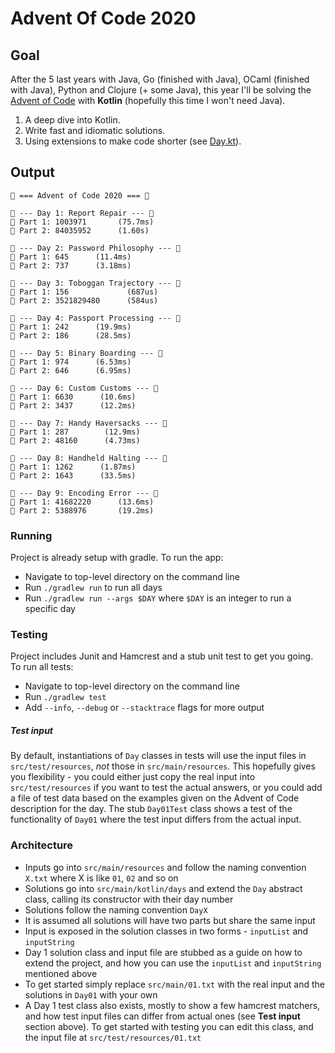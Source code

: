 # Advent Of Code 2020

## Goal

After the 5 last years with Java, Go (finished with Java), OCaml (finished with Java), Python and Clojure (+ some Java), this year I'll be solving the 
[Advent of Code](https://adventofcode.com/2020) with **Kotlin** (hopefully this time I won't need Java). 

1. A deep dive into Kotlin. 
2. Write fast and idiomatic solutions.
3. Using extensions to make code shorter (see [Day.kt](https://github.com/agrison/advent-of-code-2020/blob/master/src/main/kotlin/days/Day.kt)).

## Output

```text
🎅 === Advent of Code 2020 === 🎅

🎄 --- Day 1: Report Repair --- 🎄
🌟 Part 1: 1003971       (75.7ms)
🌟 Part 2: 84035952      (1.60s)

🎄 --- Day 2: Password Philosophy --- 🎄
🌟 Part 1: 645      (11.4ms)
🌟 Part 2: 737      (3.18ms)

🎄 --- Day 3: Toboggan Trajectory --- 🎄
🌟 Part 1: 156             (687us)
🌟 Part 2: 3521829480      (584us)

🎄 --- Day 4: Passport Processing --- 🎄
🌟 Part 1: 242      (19.9ms)
🌟 Part 2: 186      (28.5ms)

🎄 --- Day 5: Binary Boarding --- 🎄
🌟 Part 1: 974      (6.53ms)
🌟 Part 2: 646      (6.95ms)

🎄 --- Day 6: Custom Customs --- 🎄
🌟 Part 1: 6630      (10.6ms)
🌟 Part 2: 3437      (12.2ms)

🎄 --- Day 7: Handy Haversacks --- 🎄
🌟 Part 1: 287        (12.9ms)
🌟 Part 2: 48160      (4.73ms)

🎄 --- Day 8: Handheld Halting --- 🎄
🌟 Part 1: 1262      (1.87ms)
🌟 Part 2: 1643      (33.5ms)

🎄 --- Day 9: Encoding Error --- 🎄
🌟 Part 1: 41682220      (13.6ms)
🌟 Part 2: 5388976       (19.2ms)
```

### Running

Project is already setup with gradle. To run the app:

* Navigate to top-level directory on the command line
* Run `./gradlew run` to run all days
* Run `./gradlew run --args $DAY` where `$DAY` is an integer to run a specific day

### Testing

Project includes Junit and Hamcrest and a stub unit test to get you going. To run all tests:

* Navigate to top-level directory on the command line
* Run `./gradlew test`
* Add `--info`, `--debug` or `--stacktrace` flags for more output

##### Test input

By default, instantiations of `Day` classes in tests will use the input files in `src/test/resources`, _not_ those in `src/main/resources`.
This hopefully gives you flexibility - you could either just copy the real input into `src/test/resources` if you want to test
the actual answers, or you could add a file of test data based on the examples given on the Advent of Code description for the day.
The stub `Day01Test` class shows a test of the functionality of `Day01` where the test input differs from the actual input.

### Architecture

* Inputs go into `src/main/resources` and follow the naming convention `X.txt` where X is like `01`, `02` and so on
* Solutions go into `src/main/kotlin/days` and extend the `Day` abstract class, calling its constructor with their day number 
* Solutions follow the naming convention `DayX`
* It is assumed all solutions will have two parts but share the same input
* Input is exposed in the solution classes in two forms - `inputList` and `inputString`
* Day 1 solution class and input file are stubbed as a guide on how to extend the project,
and how you can use the `inputList` and `inputString` mentioned above
* To get started simply replace `src/main/01.txt` with the real input and the solutions in `Day01` with your own
* A Day 1 test class also exists, mostly to show a few hamcrest matchers, and how test input files can differ from actual ones (see **Test input** section above).
To get started with testing you can edit this class, and the input file at `src/test/resources/01.txt`
